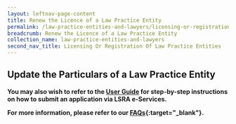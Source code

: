 ```yaml
---
layout: leftnav-page-content
title: Renew the Licence of a Law Practice Entity
permalink: /law-practice-entities-and-lawyers/licensing-or-registration-of-law-practice-entities/renew-the-licence-of-a-law-practice-entity/
breadcrumb: Renew the Licence of a Law Practice Entity
collection_name: law-practice-entities-and-lawyers
second_nav_title: Licensing Or Registration Of Law Practice Entities
---
```


Update the Particulars of a Law Practice Entity
---


**You may also wish to refer to the [User Guide](https://www.mlaw.gov.sg/eservices/lsra/lsra-home/) for step-by-step instructions on how to submit an application via LSRA e-Services.**

**For more information, please refer to our [FAQs](https://va.ecitizen.gov.sg/cfp/customerpages/mlaw/explorefaq.aspx){:target="_blank"}.**
